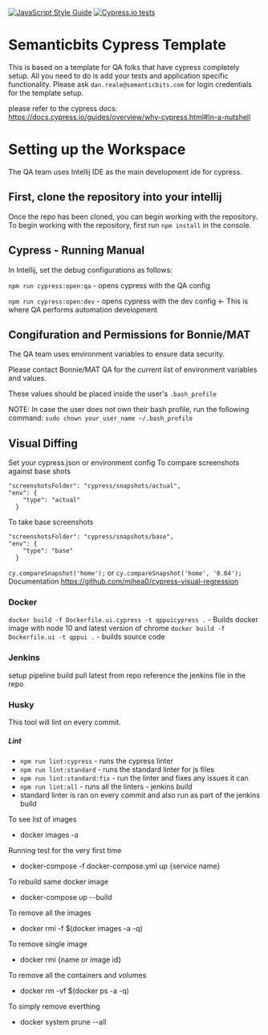 [![JavaScript Style Guide](https://img.shields.io/badge/code_style-standard-brightgreen.svg)](https://standardjs.com)
[![Cypress.io tests](https://img.shields.io/badge/cypress.io-tests-green.svg?style=flat-square)](https://cypress.io)

# Semanticbits Cypress Template

This is based on a template for QA folks that have cypress completely setup. All you need to do is add your tests and application specific functionality. Please ask `dan.reale@semanticbits.com` for login credentials for the template setup.

please refer to the cypress docs:
https://docs.cypress.io/guides/overview/why-cypress.html#In-a-nutshell

# Setting up the Workspace
The QA team uses Intellij IDE as the main development ide for cypress. 

## First, clone the repository into your intellij
Once the repo has been cloned, you can begin working with the repository.
To begin working with the repository, first run `npm install` in the console.

## Cypress - Running Manual
In Intellij, set the debug configurations as follows:


`npm run cypress:open:qa` - opens cypress with the QA config

`npm run cypress:open:dev` - opens cypress with the dev config <- This is where QA performs automation development

## Congifuration and Permissions for Bonnie/MAT
The QA team uses environment variables to ensure data security. 

Please contact Bonnie/MAT QA for the current list of environment variables and values. 

These values should be placed inside the user's `.bash_profile` 

NOTE: In case the user does not own their bash profile, run the following command: `sudo chown your_user_name ~/.bash_profile`

## Visual Diffing
Set your cypress.json or environment config
To compare screenshots against base shots
```
"screenshotsFolder": "cypress/snapshots/actual",
"env": {
    "type": "actual"
  }
```
To take base screenshots
```
"screenshotsFolder": "cypress/snapshots/base",
"env": {
    "type": "base"
  }
```
`cy.compareSnapshot('home');` or `cy.compareSnapshot('home', '0.04');`
Documentation
https://github.com/mjhea0/cypress-visual-regression

### Docker
`docker build -f Dockerfile.ui.cypress -t qppuicypress .` - Builds docker image with node 10 and latest version of chrome
`docker build -f Dockerfile.ui -t qppui .` - builds source code

### Jenkins
setup pipeline build
pull latest from repo
reference the jenkins file in the repo

### Husky
This tool will lint on every commit.

##### Lint
* `npm run lint:cypress` - runs the cypress linter
* `npm run lint:standard` - runs the standard linter for js files
* `npm run lint:standard:fix` - run the linter and fixes any issues it can
* `npm run lint:all` - runs all the linters - jenkins build
* standard linter is ran on every commit and also run as part of the jenkins build




<!-- Docker commands -->

To see list of images
* docker images -a

Running test for the very first time
* docker-compose -f docker-compose.yml up {service name}

To rebuild same docker image
* docker-compose up --build

To remove all the images
* docker rmi -f $(docker images -a -q)

To remove single image
* docker rmi {name or image id}

To remove all the containers and volumes
* docker rm -vf $(docker ps -a -q)

To simply remove everthing
* docker system prune --all

